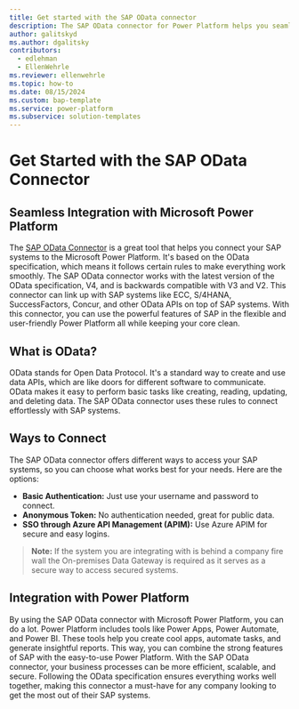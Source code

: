 ```yaml
---
title: Get started with the SAP OData connector
description: The SAP OData connector for Power Platform helps you seamlessly integrate your SAP systems with Microsoft Power Platform. This guide walks you through setting up the connector so you can start creating flows that work with your SAP environment.
author: galitskyd
ms.author: dgalitsky
contributors:
  - edlehman
  - EllenWehrle
ms.reviewer: ellenwehrle
ms.topic: how-to
ms.date: 08/15/2024
ms.custom: bap-template
ms.service: power-platform
ms.subservice: solution-templates
---
```

# Get Started with the SAP OData Connector
## Seamless Integration with Microsoft Power Platform
The [SAP OData Connector](/connectors/sapodata/) is a great tool that helps you connect your SAP systems to the Microsoft Power Platform. It's based on the OData specification, which means it follows certain rules to make everything work smoothly. The SAP OData connector works with the latest version of the OData specification, V4, and is backwards compatible with V3 and V2. This connector can link up with SAP systems like ECC, S/4HANA, SuccessFactors, Concur, and other OData APIs on top of SAP systems. With this connector, you can use the powerful features of SAP in the flexible and user-friendly Power Platform all while keeping your core clean.
## What is OData?
OData stands for Open Data Protocol. It's a standard way to create and use data APIs, which are like doors for different software to communicate. OData makes it easy to perform basic tasks like creating, reading, updating, and deleting data. The SAP OData connector uses these rules to connect effortlessly with SAP systems.
## Ways to Connect
The SAP OData connector offers different ways to access your SAP systems, so you can choose what works best for your needs. Here are the options:
- **Basic Authentication:** Just use your username and password to connect.
- **Anonymous Token:** No authentication needed, great for public data.
- **SSO through Azure API Management (APIM):** Use Azure APIM for secure and easy logins.

> **Note:** If the system you are integrating with is behind a company fire wall the On-premises Data Gateway is required as it serves as a secure way to access secured systems.

## Integration with Power Platform
By using the SAP OData connector with Microsoft Power Platform, you can do a lot. Power Platform includes tools like Power Apps, Power Automate, and Power BI. These tools help you create cool apps, automate tasks, and generate insightful reports. This way, you can combine the strong features of SAP with the easy-to-use Power Platform. With the SAP OData connector, your business processes can be more efficient, scalable, and secure. Following the OData specification ensures everything works well together, making this connector a must-have for any company looking to get the most out of their SAP systems.
